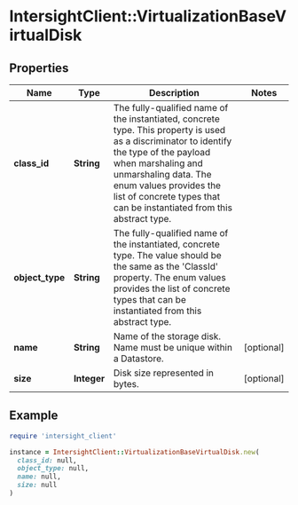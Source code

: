 # IntersightClient::VirtualizationBaseVirtualDisk

## Properties

| Name | Type | Description | Notes |
| ---- | ---- | ----------- | ----- |
| **class_id** | **String** | The fully-qualified name of the instantiated, concrete type. This property is used as a discriminator to identify the type of the payload when marshaling and unmarshaling data. The enum values provides the list of concrete types that can be instantiated from this abstract type. |  |
| **object_type** | **String** | The fully-qualified name of the instantiated, concrete type. The value should be the same as the &#39;ClassId&#39; property. The enum values provides the list of concrete types that can be instantiated from this abstract type. |  |
| **name** | **String** | Name of the storage disk. Name must be unique within a Datastore. | [optional] |
| **size** | **Integer** | Disk size represented in bytes. | [optional] |

## Example

```ruby
require 'intersight_client'

instance = IntersightClient::VirtualizationBaseVirtualDisk.new(
  class_id: null,
  object_type: null,
  name: null,
  size: null
)
```

